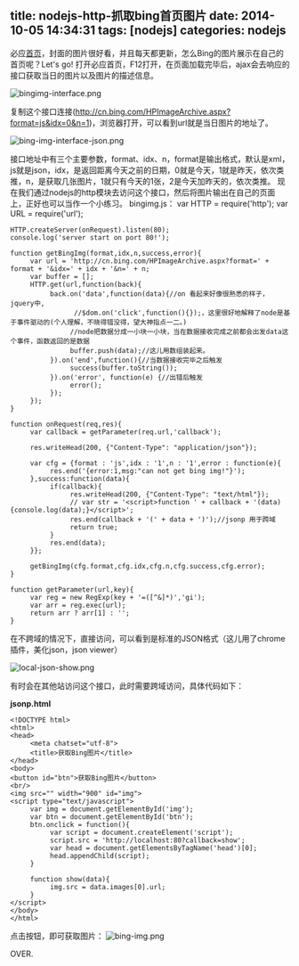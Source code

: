 title: nodejs-http-抓取bing首页图片
date: 2014-10-05 14:34:31
tags: [nodejs]
categories: nodejs 
---
必应[首页](http://bing.com)，封面的图片很好看，并且每天都更新，怎么Bing的图片展示在自己的首页呢？Let's go!
打开必应首页，F12打开，在页面加载完毕后，ajax会去响应的接口获取当日的图片以及图片的描述信息。

![bingimg-interface.png](http://icaifeimg.qiniudn.com/bingimg-interface.png)

复制这个接口连接(http://cn.bing.com/HPImageArchive.aspx?format=js&idx=0&n=1)，浏览器打开，可以看到url就是当日图片的地址了。
<!--more-->
![bing-img-interface-json.png](http://icaifeimg.qiniudn.com/bing-img-interface-json.png)

接口地址中有三个主要参数，format、idx、n，format是输出格式，默认是xml，js就是json，idx，是返回距离今天之前的日期，0就是今天，1就是昨天，依次类推，n，是获取几张图片，1就只有今天的1张，2是今天加昨天的，依次类推。
现在我们通过nodejs的http模块去访问这个接口，然后将图片输出在自己的页面上，正好也可以当作一个小练习。
bingimg.js：
	var HTTP = require('http');
	var URL = require('url');
	
	HTTP.createServer(onRequest).listen(80);
	console.log('server start on port 80!');
	
	function getBingImg(format,idx,n,success,error){
	     var url = 'http://cn.bing.com/HPImageArchive.aspx?format=' + format + '&idx=' + idx + '&n=' + n;
	     var buffer = [];
	     HTTP.get(url,function(back){
	          back.on('data',function(data){//on 看起来好像很熟悉的样子，jquery中,
					//$dom.on('click',function(){});，这里很好地解释了node是基于事件驱动的(个人理解，不晓得错没得，望大神指点一二。)
	               //node把数据分成一小块一小块，当在数据接收完成之前都会出发data这个事件，函数返回的是数据
	               buffer.push(data);//这儿用数组装起来。
	          }).on('end',function(){//当数据接收完毕之后触发
	               success(buffer.toString());
	          }).on('error', function(e) {//出错后触发
	               error();
	          });
	     });
	}

	function onRequest(req,res){
	     var callback = getParameter(req.url,'callback');
	
	     res.writeHead(200, {"Content-Type": "application/json"});
	    
	     var cfg = {format : 'js',idx : '1',n : '1',error : function(e){
	          res.end('{error:1,msg:"can not get bing img!"}');
	     },success:function(data){
	          if(callback){
	               res.writeHead(200, {"Content-Type": "text/html"});
	               // var str = '<script>function ' + callback + '(data){console.log(data);}</script>';
	               res.end(callback + '(' + data + ')');//jsonp 用于跨域
	               return true;
	          }
	          res.end(data);
	     }};
	
	     getBingImg(cfg.format,cfg.idx,cfg.n,cfg.success,cfg.error);
	}
	
	function getParameter(url,key){
	     var reg = new RegExp(key + '=([^&]*)','gi');
	     var arr = reg.exec(url);
	     return arr ? arr[1] : '';
	}

在不跨域的情况下，直接访问，可以看到是标准的JSON格式（这儿用了chrome插件，美化json，json viewer）

![local-json-show.png](http://icaifeimg.qiniudn.com/local-json-show.png)

有时会在其他站访问这个接口，此时需要跨域访问，具体代码如下：

**jsonp.html**

	<!DOCTYPE html>
	<html>
	<head>
	     <meta chatset="utf-8">
	     <title>获取Bing图片</title>
	</head>
	<body>
	<button id="btn">获取Bing图片</button>
	<br/>
	<img src="" width="900" id="img">
	<script type="text/javascript">
	     var img = document.getElementById('img');
	     var btn = document.getElementById('btn');
	     btn.onclick = function(){
	          var script = document.createElement('script');
	          script.src = 'http://localhost:80?callback=show';
	          var head = document.getElementsByTagName('head')[0];
	          head.appendChild(script);
	     }
	
	     function show(data){
	          img.src = data.images[0].url;
	     }
	</script>
	</body>
	</html>
点击按钮，即可获取图片：
![bing-img.png](http://icaifeimg.qiniudn.com/bing-img.png)

OVER.